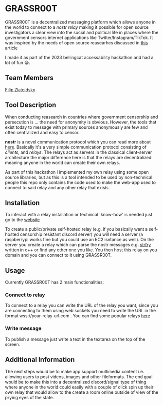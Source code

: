 # GRASSR00T
GRASSR00T is a decentralized messaging platform which allows anyone in the world to connect to a *nostr relay* making it possible for open source investigators a clear view into the social and political life in places where the government censors internet applications like Twitter/Instagram/TikTok. It was inspired by the needs of open source reasearhes discussed in [this](https://www.bellingcat.com/resources/2023/04/18/china-challenges-open-source-osint-social-media/) article

I made it as part of the 2023 bellingcat accessability hackathon and had a lot of fun 😀.

## Team Members
[Filip Zlatoidsky](https://github.com/fizlip)
## Tool Description

When conducting reasearch in countries where government censorship and persecution is ... the need for anonymity is obvious. However, the tools that exist today to message with primary sources anonymously are few and often centralized and easy to censor. 

**nostr** is a novel communication protocol which you can read more about [here](https://nostr.com/). Basically it's a very simple communication protocol consisting of *clients*, and *relays*. The relays act as servers in the classical client-server architecture the major difference here is that the relays are decentralized meaning anyone in the world can create their own relays. 

As part of this hackathon I implemented my own relay using some open source libraries, but as this is a tool intended to be used by non-technical people this repo only contains the code used to make the web-app used to connect to said relay and any other relay that exists.

## Installation
To interact with a relay installation or technical 'know-how' is needed just go to the [website](https://nostr-relay-connector-n655.vercel.app/)

To create a public/private self-hosted relay (e.g. if you basically want a self-hosted censorship resistant discord server) you will need a server (a raspberrypi works fine but you could use an EC2 isntance as well). On the server you create a relay which can parse the nostr messages e.g. [strfry](https://github.com/hoytech/strfry) written in c++ or find any other one you like. You then host this relay on you domain and you can connect to it using GRASSR00T. 

## Usage

Currently GRASSR00T has 2 main functionalities:

### Connect to relay
To connect to a relay you can write the URL of the relay you want, since you are connecting to them using web sockets you need to write the URL in the format wss://your-relay-url.com . You can find some popular relays [here](https://nostr.watch/relays/find)
### Write message
To publish a message just write a text in the textarea on the top of the screen.

## Additional Information
The next steps would be to make app support multimedia content i.e. allowing users to post videos, images and other fileformats. The end goal would be to make this into a decentralized discord/signal type of thing where anyone in the world could easily with a couple of click spin up their own relay that would allow to the create a room online outside of view of the prying eyes of the state.

